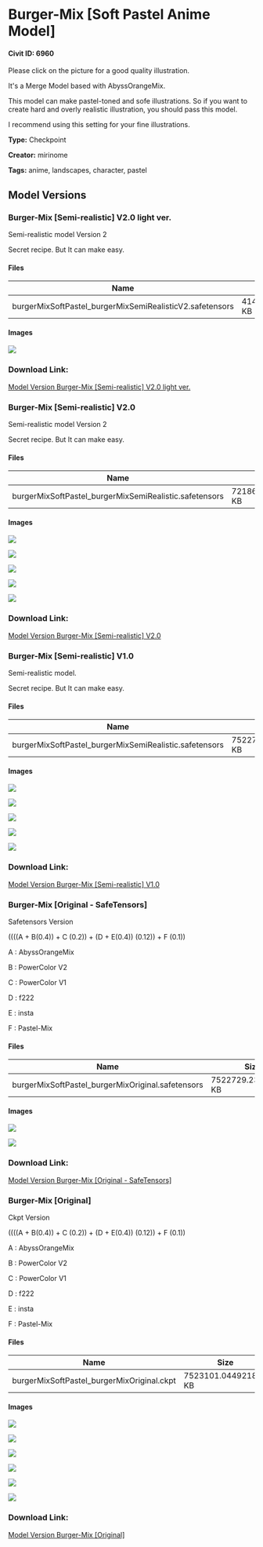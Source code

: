 # Burger-Mix [Soft Pastel Anime Model]

#### Civit ID: 6960

<p>Please click on the picture for a good quality illustration.</p><p></p><p>It's a Merge Model based with AbyssOrangeMix.</p><p></p><p>This model can make pastel-toned and sofe illustrations. So if you want to create hard and overly realistic illustration, you should pass this model.</p><p></p><p>I recommend using this setting for your fine illustrations.</p>

**Type:** Checkpoint

**Creator:** mirinome

**Tags:** anime, landscapes, character, pastel

## Model Versions

### Burger-Mix [Semi-realistic] V2.0 light ver.

<p>Semi-realistic model Version 2</p><p></p><p>Secret recipe. But It can make easy.</p>

#### Files

| Name | Size | Type | Format | Download Url | AutoV1 | AutoV2 | SHA256 | CRC32 | BLAKE3 |
| --- | --- | --- | --- | --- | --- | --- | --- | --- | --- |
| burgerMixSoftPastel_burgerMixSemiRealisticV2.safetensors | 4144626.497070312 KB | Model | SafeTensor | https://civitai.com/api/download/models/30442 | FEA3EBBE | DD7799C7A9 | DD7799C7A9808A1A37A1B1AC7DEC7E7995C72DAAFE261B3523054871A5217EB7 | 7EFBB262 | 0B979FADD5CDD694408A1A80E761335037C7F0969D3CA97780FFCAF40BE60AEB |

#### Images

<p><img src="https://image.civitai.com/xG1nkqKTMzGDvpLrqFT7WA/2c27658e-1bc5-466b-4e6d-9815d4389300/width=450/345711.jpeg" /></p>

### Download Link:

[Model Version Burger-Mix [Semi-realistic] V2.0 light ver.](https://civitai.com/api/download/models/30442)

### Burger-Mix [Semi-realistic] V2.0

<p>Semi-realistic model Version 2</p><p></p><p>Secret recipe. But It can make easy. </p>

#### Files

| Name | Size | Type | Format | Download Url | AutoV1 | AutoV2 | SHA256 | CRC32 | BLAKE3 |
| --- | --- | --- | --- | --- | --- | --- | --- | --- | --- |
| burgerMixSoftPastel_burgerMixSemiRealistic.safetensors | 7218633.698242188 KB | Model | SafeTensor | https://civitai.com/api/download/models/30150 | B3A98AEE | 5169E670FD | 5169E670FD5E48757F5556207E7915B1DDED059B706960CCC6203BB05FA70889 | 68AC34DB | 5E6424EFDDF72C010FCC8EFB2A587032CC7778DE92561E75F8A1D2346C7F22D1 |

#### Images

<p><img src="https://image.civitai.com/xG1nkqKTMzGDvpLrqFT7WA/b2fad244-cf81-4269-68b9-1dcb67565d00/width=450/342117.jpeg" /></p>

<p><img src="https://image.civitai.com/xG1nkqKTMzGDvpLrqFT7WA/a9cb30a5-7bfb-42eb-03a2-f818688a0500/width=450/342116.jpeg" /></p>

<p><img src="https://image.civitai.com/xG1nkqKTMzGDvpLrqFT7WA/b4efa586-3544-4ef6-00d7-590eb7746d00/width=450/342115.jpeg" /></p>

<p><img src="https://image.civitai.com/xG1nkqKTMzGDvpLrqFT7WA/9bf67cd9-9a87-44f7-eca5-520c396b4e00/width=450/342112.jpeg" /></p>

<p><img src="https://image.civitai.com/xG1nkqKTMzGDvpLrqFT7WA/b1240ccb-c782-4594-490f-ff84b3b7ac00/width=450/342111.jpeg" /></p>

### Download Link:

[Model Version Burger-Mix [Semi-realistic] V2.0](https://civitai.com/api/download/models/30150)

### Burger-Mix [Semi-realistic] V1.0

<p>Semi-realistic model.</p><p></p><p>Secret recipe. But It can make easy. <br /></p>

#### Files

| Name | Size | Type | Format | Download Url | AutoV1 | AutoV2 | SHA256 | CRC32 | BLAKE3 |
| --- | --- | --- | --- | --- | --- | --- | --- | --- | --- |
| burgerMixSoftPastel_burgerMixSemiRealistic.safetensors | 7522729.233398438 KB | Model | SafeTensor | https://civitai.com/api/download/models/18959 | 25FA8842 | 57CE7A20A3 | 57CE7A20A3CA556816EE68B7549133405ABA6D23D72EAB97ADA173F3B81A85B5 | 352BDBCE | 2367EA89D8439098022DF59913F0D978B3192504E5A2A3FCB7B5B70EF675FEC2 |

#### Images

<p><img src="https://image.civitai.com/xG1nkqKTMzGDvpLrqFT7WA/77881d8a-23da-4b56-5889-2136f2f45700/width=450/197922.jpeg" /></p>

<p><img src="https://image.civitai.com/xG1nkqKTMzGDvpLrqFT7WA/a93cfb72-2dcf-45ae-fa5b-4dc46f4d4e00/width=450/197921.jpeg" /></p>

<p><img src="https://image.civitai.com/xG1nkqKTMzGDvpLrqFT7WA/8fe1fa98-3485-4c77-747f-f88339792400/width=450/197920.jpeg" /></p>

<p><img src="https://image.civitai.com/xG1nkqKTMzGDvpLrqFT7WA/fda3ae71-86e1-4a9d-535f-e3e4e43ad000/width=450/197919.jpeg" /></p>

<p><img src="https://image.civitai.com/xG1nkqKTMzGDvpLrqFT7WA/b64889d2-d8a5-4e8c-fa48-15a01fb06a00/width=450/197918.jpeg" /></p>

### Download Link:

[Model Version Burger-Mix [Semi-realistic] V1.0](https://civitai.com/api/download/models/18959)

### Burger-Mix [Original - SafeTensors]

<p>Safetensors Version</p><p></p><p>((((A + B(0.4)) + C (0.2)) + (D + E(0.4)) (0.12)) + F (0.1))</p><p>A : AbyssOrangeMix</p><p>B : PowerColor V2</p><p>C : PowerColor V1</p><p>D : f222</p><p>E : insta</p><p>F : Pastel-Mix</p>

#### Files

| Name | Size | Type | Format | Download Url | AutoV1 | AutoV2 | SHA256 | CRC32 | BLAKE3 |
| --- | --- | --- | --- | --- | --- | --- | --- | --- | --- |
| burgerMixSoftPastel_burgerMixOriginal.safetensors | 7522729.233398438 KB | Model | SafeTensor | https://civitai.com/api/download/models/8605 | 6D361908 | 16BF66D9B5 | 16BF66D9B5D19D51AEA6AB67F017AAD22676A704842A46AA0960FC9DE6FDEDB1 | B8036836 | 7FCDEB28DEBEA23F37B9D2E3AE76691A088F9F43B3D7ABE785FC40CFC4399E89 |

#### Images

<p><img src="https://image.civitai.com/xG1nkqKTMzGDvpLrqFT7WA/bbcbf559-ff27-4ccd-b5be-4676eb6e5f00/width=450/81868.jpeg" /></p>

<p><img src="https://image.civitai.com/xG1nkqKTMzGDvpLrqFT7WA/52a2c924-b894-43a5-fa70-4aee2061ef00/width=450/81867.jpeg" /></p>

### Download Link:

[Model Version Burger-Mix [Original - SafeTensors]](https://civitai.com/api/download/models/8605)

### Burger-Mix [Original]

<p>Ckpt Version</p><p></p><p>((((A + B(0.4)) + C (0.2)) + (D + E(0.4)) (0.12)) + F (0.1))</p><p>A : AbyssOrangeMix</p><p>B : PowerColor V2</p><p>C : PowerColor V1</p><p>D : f222</p><p>E : insta</p><p>F : Pastel-Mix</p>

#### Files

| Name | Size | Type | Format | Download Url | AutoV1 | AutoV2 | SHA256 | CRC32 | BLAKE3 |
| --- | --- | --- | --- | --- | --- | --- | --- | --- | --- |
| burgerMixSoftPastel_burgerMixOriginal.ckpt | 7523101.044921875 KB | Model | PickleTensor | https://civitai.com/api/download/models/8179 | 65BC5780 | 2EB684B184 | 2EB684B18495EC76885C1B6D2952BB319DEB0DFDD74631F696BAD4754F0B683E | 935EF001 | 5AF216BB08ED304875159A6F4EB3DA220885725C3BE77167B15FCBC95F903AED |

#### Images

<p><img src="https://image.civitai.com/xG1nkqKTMzGDvpLrqFT7WA/cf0e8aab-002a-428b-643f-7c4996546c00/width=450/77302.jpeg" /></p>

<p><img src="https://image.civitai.com/xG1nkqKTMzGDvpLrqFT7WA/34591cfd-6b96-4aaa-64bb-34e6910a9e00/width=450/77307.jpeg" /></p>

<p><img src="https://image.civitai.com/xG1nkqKTMzGDvpLrqFT7WA/9a64a0d1-26f4-43aa-7843-5a707fdf3000/width=450/77306.jpeg" /></p>

<p><img src="https://image.civitai.com/xG1nkqKTMzGDvpLrqFT7WA/4d4bcadd-0e68-43e9-00d0-1496e8dd2900/width=450/77305.jpeg" /></p>

<p><img src="https://image.civitai.com/xG1nkqKTMzGDvpLrqFT7WA/d058066b-e5e3-40db-bd88-ed3ca3b34d00/width=450/77304.jpeg" /></p>

<p><img src="https://image.civitai.com/xG1nkqKTMzGDvpLrqFT7WA/8b37930b-2f38-4fdf-e211-536e886c4a00/width=450/77303.jpeg" /></p>

### Download Link:

[Model Version Burger-Mix [Original]](https://civitai.com/api/download/models/8179)

